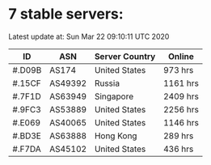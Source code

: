 # 7 stable servers:

Latest update at: Sun Mar 22 09:10:11 UTC 2020

| ID | ASN | Server Country | Online |
| -- | --- | -------------- | ------ |
| #.D09B | AS174 | United States | 973 hrs |
| #.15CF | AS49392 | Russia | 1161 hrs |
| #.7F1D | AS63949 | Singapore | 2409 hrs |
| #.9FC3 | AS53889 | United States | 2256 hrs |
| #.E069 | AS40065 | United States | 1146 hrs |
| #.BD3E | AS63888 | Hong Kong | 289 hrs |
| #.F7DA | AS45102 | United States | 436 hrs |

